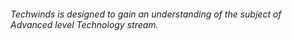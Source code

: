 ###### Techwinds is designed to gain an understanding of the subject of Advanced level Technology stream.
